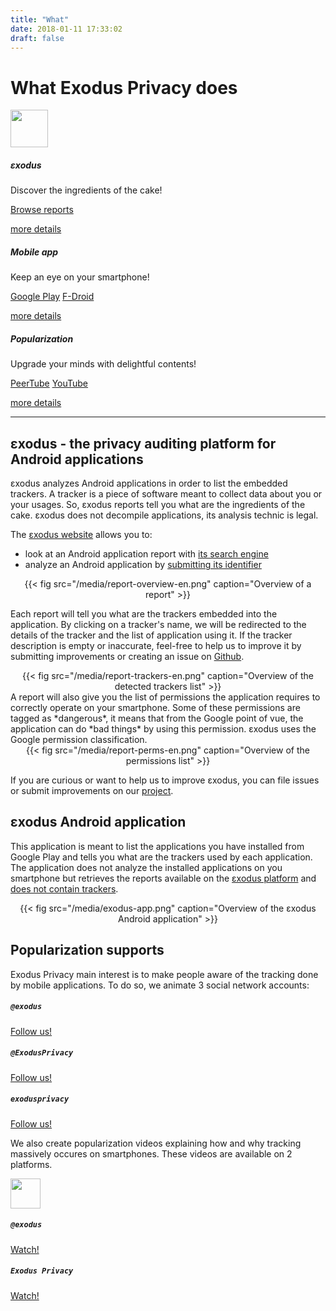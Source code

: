 ```yaml
---
title: "What"
date: 2018-01-11 17:33:02
draft: false
---
```

# What Exodus Privacy does

<div class="row">
<div class="col-md-4 text-center">
  <img src="/media/logo.png" width="60px" class="mt-3 ml-auto mr-auto"/>
  <div class="card-body">
    <h5 class="card-title">εxodus</h5>
    <p class="card-text">Discover the ingredients of the cake!</p>
    <a href="https://reports.exodus-privacy.eu.org/search/" class="btn btn-primary">Browse reports</a>
    <p class="mt-3"><a href="#exodus">more details</a></p>
  </div>
</div>
<div class="col-md-4 text-center">
  <i class="fab fa-4x fa-android mt-2 ml-auto mr-auto text-primary"></i>
  <div class="card-body">
    <h5 class="card-title">Mobile app</h5>
    <p class="card-text">Keep an eye on your smartphone!</p>
    <a href="https://play.google.com/store/apps/details?id=org.eu.exodus_privacy.exodusprivacy" class="btn btn-primary">Google Play</a>
    <a href="https://f-droid.org/en/packages/org.eu.exodus_privacy.exodusprivacy/" class="btn btn-primary">F-Droid</a>
    <p class="mt-3"><a href="#android-app">more details</a></p>
  </div>
</div>
<div class="col-md-4 text-center">
  <i class="fa fa-4x fa-umbrella-beach mt-2 ml-auto mr-auto text-primary"></i>
  <div class="card-body">
    <h5 class="card-title">Popularization</h5>
    <p class="card-text">Upgrade your minds with delightful contents!</p>
    <a href="https://peertube.tamanoir.foucry.net/video-channels/2ab4458d-0b3c-485a-aeaf-792cd0842bc8/videos" class="btn btn-primary">PeerTube</a>
    <a href="https://www.youtube.com/channel/UC2bloZZpnRal5tMVuHk0EFQ" class="btn btn-primary">YouTube</a>
    <p class="mt-3"><a href="#videos">more details</a></p>
  </div>
</div>
</div>

<hr>

<a name="exodus"></a>
## εxodus - the privacy auditing platform for Android applications
εxodus analyzes Android applications in order to list the embedded trackers. A tracker is a piece of software meant to collect data about you or your usages. So, εxodus reports tell you what are the ingredients of the cake. εxodus does not decompile applications, its analysis technic is legal.

The [εxodus website](http://reports.exodus-privacy.eu.org/) allows you to:

* look at an Android application report with [its search engine](https://reports.exodus-privacy.eu.org/search/)
* analyze an Android application by [submitting its identifier](https://reports.exodus-privacy.eu.org/analysis/submit/)

<center>
{{< fig src="/media/report-overview-en.png" caption="Overview of a report" >}}
</center>

Each report will tell you what are the trackers embedded into the application. By clicking on a tracker's name, we will be redirected to the details of the tracker and the list of application using it. If the tracker description is empty or inaccurate, feel-free to help us to improve it by submitting improvements or creating an issue on [Github](https://github.com/exodus-privacy/).

<center>
{{< fig src="/media/report-trackers-en.png" caption="Overview of the detected trackers list" >}}
</center>
A report will also give you the list of permissions the application requires to correctly operate on your smartphone. Some of these permissions are tagged as *dangerous*, it means that from the Google point of vue, the application can do *bad things* by using this permission. εxodus uses the Google permission classification.

<center>
{{< fig src="/media/report-perms-en.png" caption="Overview of the permissions list" >}}
</center>

If you are curious or want to help us to improve εxodus, you can file issues or submit improvements on our <a href="https://github.com/exodus-privacy/"><i class="fab fa-github"></i> project</a>.

<a name="android-app"></a>
## εxodus Android application
This application is meant to list the applications you have installed from Google Play and tells you what are the trackers used by each application. The application does not analyze the installed applications on you smartphone but retrieves the reports available on the [εxodus platform](https://reports.exodus-privacy.eu.org) and [does not contain trackers](https://reports.exodus-privacy.eu.org/reports/search/org.eu.exodus_privacy.exodusprivacy).
<center>
{{< fig src="/media/exodus-app.png" caption="Overview of the εxodus Android application" >}}
</center>

<a name="videos"></a>
## Popularization supports
Exodus Privacy main interest is to make people aware of the tracking done by mobile applications. To do so, we animate 3 social network accounts:
<div class="row">
<div class="col-md-4 text-center">
  <i class="fab fa-3x fa-mastodon mt-2 ml-auto mr-auto text-primary"></i>
  <div class="card-body">
    <h5 class="card-title"><code>@exodus</code></h5>
    <a href="https://framapiaf.org/@exodus" class="btn btn-primary">Follow us!</a>
  </div>
</div>
<div class="col-md-4 text-center">
  <i class="fab fa-3x fa-twitter mt-2 ml-auto mr-auto text-primary"></i>
  <div class="card-body">
    <h5 class="card-title"><code>@ExodusPrivacy</code></h5>
    <a href="https://twitter.com/ExodusPrivacy" class="btn btn-primary">Follow us!</a>
  </div>
</div>
<div class="col-md-4 text-center">
  <i class="fab fa-3x fa-facebook-square mt-2 ml-auto mr-auto text-primary"></i>
  <div class="card-body">
    <h5 class="card-title"><code>exodusprivacy</code></h5>
    <a href="https://facebook.com/exodusprivacy" class="btn btn-primary">Follow us!</a>
  </div>
</div>
</div>

We also create popularization videos explaining how and why tracking massively occures on smartphones. These videos are available on 2 platforms.
<div class="row justify-content-md-center">
    <div class="col-md-4 text-center">
        <img src="/media/peertube.svg" height="48px" class="mt-3 ml-auto mr-auto"/>
        <div class="card-body">
            <h5 class="card-title"><code>@exodus</code></h5>
            <a href="https://peertube.tamanoir.foucry.net/video-channels/2ab4458d-0b3c-485a-aeaf-792cd0842bc8/videos" class="btn btn-primary">Watch!</a>
        </div>
    </div>
    <div class="col-md-4 text-center">
        <i class="fab fa-3x fa-youtube-square mt-2 ml-auto mr-auto text-primary"></i>
        <div class="card-body">
            <h5 class="card-title"><code>Exodus Privacy</code></h5>
            <a href="https://www.youtube.com/channel/UC2bloZZpnRal5tMVuHk0EFQ" class="btn btn-primary">Watch!</a>
        </div>
    </div>
</div>
